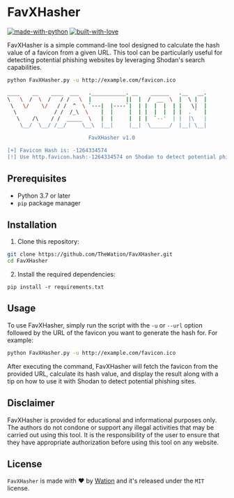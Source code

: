 # FavXHasher

[![made-with-python](http://forthebadge.com/images/badges/made-with-python.svg)](https://www.python.org/)
[![built-with-love](http://forthebadge.com/images/badges/built-with-love.svg)](https://gitHub.com/TheWation/)

FavXHasher is a simple command-line tool designed to calculate the hash value of a favicon from a given URL. This tool can be particularly useful for detecting potential phishing websites by leveraging Shodan's search capabilities.

```bash
python FavXHasher.py -u http://example.com/favicon.ico
```
```bash
____    __    ____  ___   .___________. __    ______   .__   __.
\   \  /  \  /   / /   \  |           ||  |  /  __  \  |  \ |  |
 \   \/    \/   / /  ^  \ `---|  |----`|  | |  |  |  | |   \|  |
  \            / /  /_\  \    |  |     |  | |  |  |  | |  . `  |
   \    /\    / /  _____  \   |  |     |  | |  `--'  | |  |\   |
    \__/  \__/ /__/     \__\  |__|     |__|  \______/  |__| \__|

                          FavXHasher v1.0

[+] Favicon Hash is: -1264334574
[!] Use http.favicon.hash:-1264334574 on Shodan to detect potential phishing websites.
```

## Prerequisites

- Python 3.7 or later
- `pip` package manager

## Installation

1. Clone this repository:

```bash
git clone https://github.com/TheWation/FavXHasher.git
cd FavXHasher
```

2. Install the required dependencies:
```
pip install -r requirements.txt
```

## Usage
To use FavXHasher, simply run the script with the `-u` or `--url` option followed by the URL of the favicon you want to generate the hash for. For example:

```bash
python FavXHasher.py -u http://example.com/favicon.ico
```

After executing the command, FavXHasher will fetch the favicon from the provided URL, calculate its hash value, and display the result along with a tip on how to use it with Shodan to detect potential phishing sites.

## Disclaimer
FavXHasher is provided for educational and informational purposes only. The authors do not condone or support any illegal activities that may be carried out using this tool. It is the responsibility of the user to ensure that they have appropriate authorization before using this tool on any website.

## License
`FavXHasher` is made with ♥  by [Wation](https://github.com/TheWation) and it's released under the `MIT` license.
